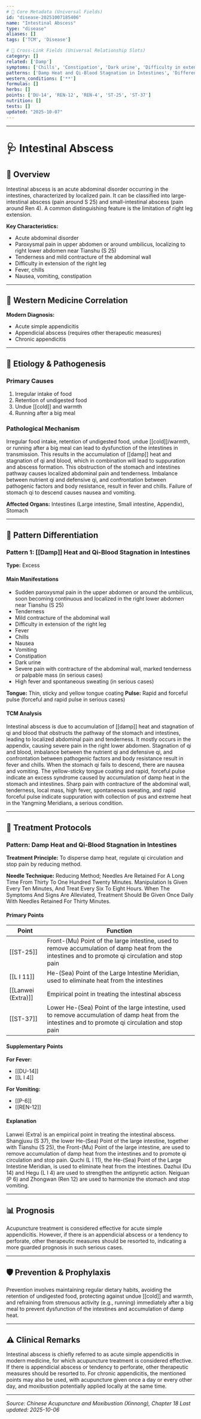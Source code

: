 ```yaml
---
# 🔹 Core Metadata (Universal Fields)
id: "disease-20251007185406"
name: "Intestinal Abscess"
type: "disease"
aliases: []
tags: ['TCM', 'Disease']

# 🔹 Cross-Link Fields (Universal Relationship Slots)
category: []
related: ['Damp']
symptoms: ['Chills', 'Constipation', 'Dark urine', 'Difficulty in extension of the right leg', 'Fever', 'High fever and spontaneous sweating (in serious cases)', 'Mild contracture of the abdominal wall', 'Nausea', 'Severe pain with contracture of the abdominal wall, marked tenderness or palpable mass (in serious cases)', 'Sudden paroxysmal pain in the upper abdomen or around the umbilicus, soon becoming continuous and localized in the right lower abdomen near Tianshu (S 25)', 'Tenderness', 'Vomiting']
patterns: ['Damp Heat and Qi-Blood Stagnation in Intestines', 'Differentiation', '[[Damp]] Heat and Qi-Blood Stagnation in Intestines']
western_conditions: ['**']
formulas: []
herbs: []
points: ['DU-14', 'REN-12', 'REN-4', 'ST-25', 'ST-37']
nutrition: []
tests: []
updated: "2025-10-07"
---
```


------

# 🩺 Intestinal Abscess

## 📖 Overview

Intestinal abscess is an acute abdominal disorder occurring in the intestines, characterized by localized pain. It can be classified into large-intestinal abscess (pain around S 25) and small-intestinal abscess (pain around Ren 4). A common distinguishing feature is the limitation of right leg extension.

**Key Characteristics:**
- Acute abdominal disorder
- Paroxysmal pain in upper abdomen or around umbilicus, localizing to right lower abdomen near Tianshu (S 25)
- Tenderness and mild contracture of the abdominal wall
- Difficulty in extension of the right leg
- Fever, chills
- Nausea, vomiting, constipation

---

## 🏥 Western Medicine Correlation

**Modern Diagnosis:**
- Acute simple appendicitis
- Appendicial abscess (requires other therapeutic measures)
- Chronic appendicitis

---

## 🧬 Etiology & Pathogenesis

### Primary Causes
1. Irregular intake of food
2. Retention of undigested food
3. Undue [[cold]] and warmth
4. Running after a big meal

### Pathological Mechanism
Irregular food intake, retention of undigested food, undue [[cold]]/warmth, or running after a big meal can lead to dysfunction of the intestines in transmission. This results in the accumulation of [[damp]] heat and stagnation of qi and blood, which in combination will lead to suppuration and abscess formation. This obstruction of the stomach and intestines pathway causes localized abdominal pain and tenderness. Imbalance between nutrient qi and defensive qi, and confrontation between pathogenic factors and body resistance, result in fever and chills. Failure of stomach qi to descend causes nausea and vomiting.

**Affected Organs:** Intestines (Large intestine, Small intestine, Appendix), Stomach

---

## 🔬 Pattern Differentiation

### Pattern 1: [[Damp]] Heat and Qi-Blood Stagnation in Intestines

**Type:** Excess

#### Main Manifestations
- Sudden paroxysmal pain in the upper abdomen or around the umbilicus, soon becoming continuous and localized in the right lower abdomen near Tianshu (S 25)
- Tenderness
- Mild contracture of the abdominal wall
- Difficulty in extension of the right leg
- Fever
- Chills
- Nausea
- Vomiting
- Constipation
- Dark urine
- Severe pain with contracture of the abdominal wall, marked tenderness or palpable mass (in serious cases)
- High fever and spontaneous sweating (in serious cases)

**Tongue:** Thin, sticky and yellow tongue coating
**Pulse:** Rapid and forceful pulse (forceful and rapid pulse in serious cases)

#### TCM Analysis
Intestinal abscess is due to accumulation of [[damp]] heat and stagnation of qi and blood that obstructs the pathway of the stomach and intestines, leading to localized abdominal pain and tenderness. It mostly occurs in the appendix, causing severe pain in the right lower abdomen. Stagnation of qi and blood, imbalance between the nutrient qi and defensive qi, and confrontation between pathogenic factors and body resistance result in fever and chills. When the stomach qi fails to descend, there are nausea and vomiting. The yellow-sticky tongue coating and rapid, forceful pulse indicate an excess syndrome caused by accumulation of damp heat in the stomach and intestines. Sharp pain with contracture of the abdominal wall, tenderness, local mass, high fever, spontaneous sweating, and rapid forceful pulse indicate suppuration with collection of pus and extreme heat in the Yangming Meridians, a serious condition.

---

## 💉 Treatment Protocols

### Pattern: Damp Heat and Qi-Blood Stagnation in Intestines

**Treatment Principle:** To disperse damp heat, regulate qi circulation and stop pain by reducing method.

**Needle Technique:** Reducing Method; Needles Are Retained For A Long Time From Thirty To One Hundred Twenty Minutes. Manipulation Is Given Every Ten Minutes, And Treat Every Six To Eight Hours. When The Symptoms And Signs Are Alleviated, Treatment Should Be Given Once Daily With Needles Retained For Thirty Minutes.

#### Primary Points

| Point | Function |
|-------|----------|
| [[ST-25]] | Front-(Mu) Point of the large intestine, used to remove accumulation of damp heat from the intestines and to promote qi circulation and stop pain |
| [[L I 11]] | He-(Sea) Point of the Large Intestine Meridian, used to eliminate heat from the intestines |
| [[Lanwei (Extra)]] | Empirical point in treating the intestinal abscess |
| [[ST-37]] | Lower He-(Sea) Point of the large intestine, used to remove accumulation of damp heat from the intestines and to promote qi circulation and stop pain |

#### Supplementary Points

**For Fever:**
- [[DU-14]]
- [[L I 4]]

**For Vomiting:**
- [[P-6]]
- [[REN-12]]

#### Explanation
Lanwei (Extra) is an empirical point in treating the intestinal abscess. Shangjuxu (S 37), the lower He-(Sea) Point of the large intestine, together with Tianshu (S 25), the Front-(Mu) Point of the large intestine, are used to remove accumulation of damp heat from the intestines and to promote qi circulation and stop pain. Quchi (L I 11), the He-(Sea) Point of the Large Intestine Meridian, is used to eliminate heat from the intestines. Dazhui (Du 14) and Hegu (L I 4) are used to strengthen the antipyretic action. Neiguan (P 6) and Zhongwan (Ren 12) are used to harmonize the stomach and stop vomiting.

---

## 📊 Prognosis

Acupuncture treatment is considered effective for acute simple appendicitis. However, if there is an appendicial abscess or a tendency to perforate, other therapeutic measures should be resorted to, indicating a more guarded prognosis in such serious cases.

---

## 🛡️ Prevention & Prophylaxis

Prevention involves maintaining regular dietary habits, avoiding the retention of undigested food, protecting against undue [[cold]] and warmth, and refraining from strenuous activity (e.g., running) immediately after a big meal to prevent dysfunction of the intestines and accumulation of damp heat.

---

## ⚠️ Clinical Remarks

Intestinal abscess is chiefly referred to as acute simple appendicitis in modern medicine, for which acupuncture treatment is considered effective. If there is appendicial abscess or tendency to perforate, other therapeutic measures should be resorted to. For chronic appendicitis, the mentioned points may also be used, with acupuncture given once a day or every other day, and moxibustion potentially applied locally at the same time.

---


*Source: Chinese Acupuncture and Moxibustion (Xinnong), Chapter 18*
*Last updated: 2025-10-06*
